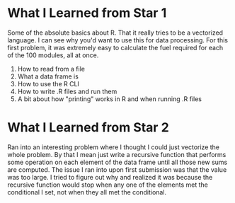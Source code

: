 # What I Learned from Star 1
Some of the absolute basics about R. That it really tries to be a vectorized
language. I can see why you'd want to use this for data processing. For this
first problem, it was extremely easy to calculate the fuel required for each 
of the 100 modules, all at once. 
1. How to read from a file
2. What a data frame is
3. How to use the R CLI
4. How to write .R files and run them 
5. A bit about how "printing" works in R and when running .R files

# What I Learned from Star 2
Ran into an interesting problem where I thought I could just vectorize the 
whole problem. By that I mean just write a recursive function that performs
some operation on each element of the data frame until all those new sums
are computed. The issue I ran into upon first submission was that the value
was too large. I tried to figure out why and realized it was because the 
recursive function would stop when any one of the elements met the conditional
I set, not when they all met the conditional. 
